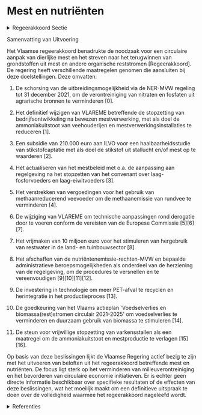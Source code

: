 # Mest en nutriënten

<details>
        <summary>Regeerakkoord Sectie </summary>
        <p>2.4.2.4 Mest en nutriënten Meststoffen zijn waardevolle grondstoffen: fosfaat is van strategisch belang, gelet op de eindige reserves en het beperkt aantal produce-rende landen; de productie van stikstofmest-stoffen is zeer energie-intensief. We versterken de circulaire aanpak van dierlijke mest. Verwerking van mest en andere organische reststromen met het oog op recuperatie van grondstoffen en herintroductie in het productieproces, is hierbij het streefdoel, zodat verontreiniging van het milieu wordt vermeden. Hiervoor ondersteunen we verder technologisch onderzoek en ontwikke-ling en opschaling van bewezen technieken en pleiten we voor een bijsturing van de Europese regelgeving. Na evaluatie hervormen we het systeem van nutriënten-emissierechten, zodat het meer bijdraagt aan het realiseren van de doelstellingen op vlak van waterkwaliteit, klimaat en lucht-kwaliteit. We onderzoeken de impact van kunstmest op onze waterkwaliteit en op de rendabiliteit van onze bedrijven en hoe instrumenten daarop kunnen inspelen. </p>
        </details> 

Samenvatting van Uitvoering

Het Vlaamse regeerakkoord benadrukte de noodzaak voor een circulaire aanpak van dierlijke mest en het streven naar het terugwinnen van grondstoffen uit mest en andere organische reststromen [Regeerakkoord]. De regering heeft verschillende maatregelen genomen die aansluiten bij deze doelstellingen. Deze omvatten:

1. De schorsing van de uitbreidingsmogelijkheid via de NER-MVW regeling tot 31 december 2021, om de verontreiniging van nitraten en fosfaten uit agrarische bronnen te verminderen \[0\].
 
2. Het definitief wijzigen van VLAREME betreffende de stopzetting van bedrijfsontwikkeling na bewezen mestverwerking, met als doel de ammoniakuitstoot van veehouderijen en mestverwerkingsinstallaties te reduceren \[1\].

3. Een subsidie van 210.000 euro aan ILVO voor een haalbaarheidsstudie van stikstofcaptatie met als doel de stikstof uit stallucht en/of mest op te waarderen \[2\].

4. Het actualiseren van het mestbeleid met o.a. de aanpassing aan regelgeving na het stopzetten van het convenant over laag-fosforvoeders en laag-eiwitvoeders \[3\].

5. Het verstrekken van vergoedingen voor het gebruik van methaanreducerend veevoeder om de methaanemissie van rundvee te verminderen \[4\].

6. De wijziging van VLAREME om technische aanpassingen rond derogatie door te voeren conform de vereisten van de Europese Commissie \[5\]\[6\]\[7\].

7. Het vrijmaken van 10 miljoen euro voor het stimuleren van hergebruik van restwater in de land- en tuinbouwsector \[8\].

8. Het afschaffen van de nutriëntenemissie-rechten-MVW en bepaalde administratieve beroepsmogelijkheden als onderdeel van de herziening van de regelgeving, om de procedures te versnellen en te vereenvoudigen \[9\]\[10\]\[11\]\[12\].

9. De investering in technologie om meer PET-afval te recyclen en herintegratie in het productieproces \[13\].

10. De goedkeuring van het Vlaams actieplan 'Voedselverlies en biomassa(rest)stromen circulair 2021-2025' om voedselverlies te verminderen en duurzaam gebruik van biomassa te stimuleren \[14\].

11. De steun voor vrijwillige stopzetting van varkensstallen als een maatregel om de ammoniakuitstoot en mestproductie te verlagen \[15\]\[16\].

Op basis van deze beslissingen lijkt de Vlaamse Regering actief bezig te zijn met het uitvoeren van beloften uit het regeerakkoord betreffende mest en nutriënten. De focus ligt sterk op het verminderen van milieuverontreiniging en het bevorderen van circulaire economie initiatieven. Er is echter geen directe informatie beschikbaar over specifieke resultaten of de effecten van deze beslissingen, wat het moeilijk maakt om een definitieve uitspraak te doen over de volledigheid waarmee het regeerakkoord nageleefd wordt.

<details>
        <summary> Referenties</summary>
        **[\[0\]](https://beslissingenvlaamseregering.vlaanderen.be/?search=Bedrijfsontwikkeling%20na%20bewezen%20mestverwerking%20%28NER-MVW%29&dateOption=select&startDate=2021-10-22T08%3A00%3A00Z&endDate=2021-10-22T08%3A00%3A00Z)** : **(2021-10-22)** Bedrijfsontwikkeling na bewezen mestverwerking (NER-MVW) 

**[\[1\]](https://beslissingenvlaamseregering.vlaanderen.be/?search=Wijziging%20uitvoeringsbesluit%20bij%20het%20Mestdecreet%20%28VLAREME%29%3A%20stopzetting%20van%20de%20bedrijfsontwikkeling%20na%20bewezen%20mestverwerking&dateOption=select&startDate=2022-03-18T09%3A00%3A00Z&endDate=2022-03-18T09%3A00%3A00Z)** : **(2022-03-18)** Wijziging uitvoeringsbesluit bij het Mestdecreet (VLAREME): stopzetting van de bedrijfsontwikkeling na bewezen mestverwerking 

**[\[2\]](https://beslissingenvlaamseregering.vlaanderen.be/?search=Haalbaarheidsstudie%20stikstofcaptatie%3A%20herverdeling%20provisie&dateOption=select&startDate=2021-09-03T10%3A00%3A00Z&endDate=2021-09-03T10%3A00%3A00Z)** : **(2021-09-03)** Haalbaarheidsstudie stikstofcaptatie: herverdeling provisie 

**[\[3\]](https://beslissingenvlaamseregering.vlaanderen.be/?search=Actualisering%20mestbeleid%3A%20wijziging%20besluiten&dateOption=select&startDate=2021-05-21T08%3A00%3A00Z&endDate=2021-05-21T08%3A00%3A00Z)** : **(2021-05-21)** Actualisering mestbeleid: wijziging besluiten 

**[\[4\]](https://beslissingenvlaamseregering.vlaanderen.be/?search=Regels%20vergoeding%20veevoeder%20met%20een%20methaanreducerend%20effect&dateOption=select&startDate=2022-02-25T09%3A00%3A00Z&endDate=2022-02-25T09%3A00%3A00Z)** : **(2022-02-25)** Regels vergoeding veevoeder met een methaanreducerend effect 

**[\[5\]](https://beslissingenvlaamseregering.vlaanderen.be/?search=Wijziging%20uitvoeringsbesluit%20Mestdecreet%20%28VLAREME%29%2C%20wat%20betreft%20de%20voorwaarden%20voor%20het%20verkrijgen%20van%20een%20derogatie%20van%20de%20bemestingsnormen&dateOption=select&startDate=2020-05-29T08%3A00%3A00Z&endDate=2020-05-29T08%3A00%3A00Z)** : **(2020-05-29)** Wijziging uitvoeringsbesluit Mestdecreet (VLAREME), wat betreft de voorwaarden voor het verkrijgen van een derogatie van de bemestingsnormen 

**[\[6\]](https://beslissingenvlaamseregering.vlaanderen.be/?search=Wijziging%20uitvoeringsbesluit%20Mestdecreet%20%28VLAREME%29%2C%20wat%20betreft%20de%20voorwaarden%20voor%20het%20verkrijgen%20van%20een%20derogatie%20van%20de%20bemestingsnormen&dateOption=select&startDate=2020-04-03T08%3A00%3A00Z&endDate=2020-04-03T08%3A00%3A00Z)** : **(2020-04-03)** Wijziging uitvoeringsbesluit Mestdecreet (VLAREME), wat betreft de voorwaarden voor het verkrijgen van een derogatie van de bemestingsnormen 

**[\[7\]](https://beslissingenvlaamseregering.vlaanderen.be/?search=Wijziging%20uitvoeringsbesluit%20Mestdecreet%20%28VLAREME%29%2C%20wat%20betreft%20de%20voorwaarden%20voor%20het%20verkrijgen%20van%20een%20derogatie%20van%20de%20bemestingsnormen&dateOption=select&startDate=2019-10-25T08%3A00%3A00Z&endDate=2019-10-25T08%3A00%3A00Z)** : **(2019-10-25)** Wijziging uitvoeringsbesluit Mestdecreet (VLAREME), wat betreft de voorwaarden voor het verkrijgen van een derogatie van de bemestingsnormen 

**[\[8\]](https://beslissingenvlaamseregering.vlaanderen.be/?search=Plan%20Vlaamse%20Veerkracht%3A%20bestedingskader%20middelen%20projectoproep%20%27Hergebruik%20Restwater%27&dateOption=select&startDate=2021-07-16T06%3A00%3A00Z&endDate=2021-07-16T06%3A00%3A00Z)** : **(2021-07-16)** Plan Vlaamse Veerkracht: bestedingskader middelen projectoproep 'Hergebruik Restwater' 

**[\[9\]](https://beslissingenvlaamseregering.vlaanderen.be/?search=Wijziging%20Bodem-%2C%20Mest-%20en%20decreet%20over%20duurzaam%20beheer%20van%20materiaalkringlopen%20en%20afvalstoffen%3A%20opheffing%20administratieve%20beroepen&dateOption=select&startDate=2021-04-23T08%3A00%3A00Z&endDate=2021-04-23T08%3A00%3A00Z)** : **(2021-04-23)** Wijziging Bodem-, Mest- en decreet over duurzaam beheer van materiaalkringlopen en afvalstoffen: opheffing administratieve beroepen 

**[\[10\]](https://beslissingenvlaamseregering.vlaanderen.be/?search=Wijziging%20Bodem-%2C%20Mest-%20en%20decreet%20over%20duurzaam%20beheer%20van%20materiaalkringlopen%20en%20afvalstoffen%3A%20opheffing%20administratieve%20beroepen&dateOption=select&startDate=2021-02-12T09%3A00%3A00Z&endDate=2021-02-12T09%3A00%3A00Z)** : **(2021-02-12)** Wijziging Bodem-, Mest- en decreet over duurzaam beheer van materiaalkringlopen en afvalstoffen: opheffing administratieve beroepen 

**[\[11\]](https://beslissingenvlaamseregering.vlaanderen.be/?search=Wijziging%20Mestdecreet%20wat%20het%20invoeren%20van%20de%20mogelijkheid%20om%20adviescommissies%20op%20te%20richten%20en%20de%20afschaffing%20van%20de%20nutri%C3%ABntenemissie-rechten-MVW%20betreft&dateOption=select&startDate=2022-07-15T08%3A00%3A00Z&endDate=2022-07-15T08%3A00%3A00Z)** : **(2022-07-15)** Wijziging Mestdecreet wat het invoeren van de mogelijkheid om adviescommissies op te richten en de afschaffing van de nutriëntenemissie-rechten-MVW betreft 

**[\[12\]](https://beslissingenvlaamseregering.vlaanderen.be/?search=Wijziging%20Bodem-%2C%20Mest-%20en%20decreet%20over%20duurzaam%20beheer%20van%20materiaalkringlopen%20en%20afvalstoffen%3A%20opheffing%20administratieve%20beroepen&dateOption=select&startDate=2021-06-18T08%3A00%3A00Z&endDate=2021-06-18T08%3A00%3A00Z)** : **(2021-06-18)** Wijziging Bodem-, Mest- en decreet over duurzaam beheer van materiaalkringlopen en afvalstoffen: opheffing administratieve beroepen 

**[\[13\]](https://beslissingenvlaamseregering.vlaanderen.be/?search=1%20miljoen%20euro%20strategische%20ecologiesteun%20aan%20Agfa-Gevaert%20nv%20in%20Mortsel&dateOption=select&startDate=2021-12-17T09%3A00%3A00Z&endDate=2021-12-17T09%3A00%3A00Z)** : **(2021-12-17)** 1 miljoen euro strategische ecologiesteun aan Agfa-Gevaert nv in Mortsel 

**[\[14\]](https://beslissingenvlaamseregering.vlaanderen.be/?search=Vlaams%20actieplan%20%27Voedselverlies%20en%20biomassa%28rest%29stromen%20circulair%202021-2025%27&dateOption=select&startDate=2021-04-23T08%3A00%3A00Z&endDate=2021-04-23T08%3A00%3A00Z)** : **(2021-04-23)** Vlaams actieplan 'Voedselverlies en biomassa(rest)stromen circulair 2021-2025' 

**[\[15\]](https://beslissingenvlaamseregering.vlaanderen.be/?search=Besteding%20middelen%20Vlaams%20Klimaatfonds%20%28VKF%29%20voor%20de%20vrijwillige%20stopzetting%20van%20varkensstallen&dateOption=select&startDate=2023-12-22T09%3A00%3A00Z&endDate=2023-12-22T09%3A00%3A00Z)** : **(2023-12-22)** Besteding middelen Vlaams Klimaatfonds (VKF) voor de vrijwillige stopzetting van varkensstallen 

**[\[16\]](https://beslissingenvlaamseregering.vlaanderen.be/?search=Aanpak%20stikstofprobleem%3A%20regels%20oproep%20vrijwillig%20stopzetten%20varkensstallen&dateOption=select&startDate=2023-03-31T08%3A00%3A00Z&endDate=2023-03-31T08%3A00%3A00Z)** : **(2023-03-31)** Aanpak stikstofprobleem: regels oproep vrijwillig stopzetten varkensstallen 
        </details> 

